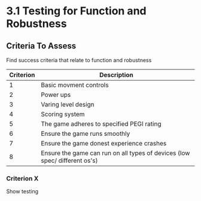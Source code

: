 # 3.1 Testing for Function and Robustness

## Criteria To Assess

Find success criteria that relate to function and robustness

| Criterion | Description                                                                |
| --------- | -------------------------------------------------------------------------- |
| 1         | Basic movment controls                                                     |
| 2         | Power ups                                                                  |
| 3         | Varing level design                                                        |
| 4         | Scoring system                                                             |
| 5         | The game adheres to specified PEGI rating                                  |
| 6         | Ensure the game runs smoothly                                              |
| 7         | Ensure the game donest experience crashes                                  |
| 8         | Ensure the game can run on all types of devices (low spec/ different os's) |

### Criterion X

Show testing
